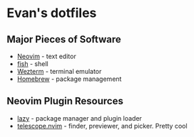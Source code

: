 # Evan's dotfiles

## Major Pieces of Software

- [Neovim](https://neovim.io/) - text editor
- [fish](https://fishshell.com/) - shell
- [Wezterm](https://wezfurlong.org/wezterm/index.html) - terminal emulator
- [Homebrew](https://brew.sh) - package management

## Neovim Plugin Resources

- [lazy](https://github.com/folke/lazy.nvim) - package manager and plugin loader
- [telescope.nvim](https://github.com/nvim-telescope/telescope.nvim) - finder, previewer, and picker. Pretty cool
